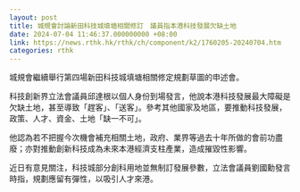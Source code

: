 ```yaml
---
layout: post
title: 城規會討論新田科技城填塘相關修訂　議員指本港科技發展欠缺土地
date: 2024-07-04 11:46:37.000000000 +08:00
link: https://news.rthk.hk/rthk/ch/component/k2/1760205-20240704.htm
categories: rthk
---
```


城規會繼續舉行第四場新田科技城填塘相關修定規劃草圖的申述會。

科技創新界立法會議員邱達根以個人身份到場發言，他說本港科技發展最大障礙是欠缺土地，甚至導致「趕客」、「送客」。參考其他國家及地區，要推動科技發展，政策、人才、資金、土地「缺一不可」。

他認為若不把握今次機會補充相關土地，政府、業界等過去十年所做的會前功盡廢；亦對推動創新科技成為未來本港經濟支柱產業，造成摧毀性影響。

近日有意見關注，科技城部分創科用地並無制訂發展參數，立法會議員劉國勳發言時指，規劃應留有彈性，以吸引人才來港。
